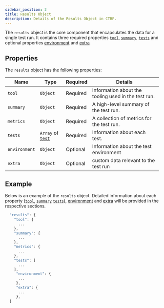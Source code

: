 ```yaml
---
sidebar_position: 2
title: Results Object
description: Details of the Results Object in CTRF.
---
```


The `results` object is the core component that encapsulates the data for a single test run. It contains three required properties [`tool`](/docs/specification/tool), [`summary`](/docs/specification/summary), [`tests`](/docs/specification/tests) and optional properties [environment](/docs/specification/environment) and [extra](/docs/specification/extra)

## Properties

The `results` object has the following properties:

| Name    | Type     | Required | Details                                             |
| ------- | -------- | -------- | -------------------------------------------         |
| `tool`  | `Object` | Required | Information about the tooling used in the test run. |
| `summary`| `Object` | Required | A high-level summary of the test run.               |
| `metrics`| `Object` | Required | A collection of metrics for the test run. |
| `tests` | `Array` of [`test`](/docs/specification/test) | Required | Information about each test. |
| `environment` | `Object` | Optional | Information about the test environment |
| `extra`      | `Object` | Optional | custom data relevant to the test run                         |

## Example

Below is an example of the `results` object. Detailed information about each property ([`tool`](/docs/specification/tool), [`summary`](/docs/specification/summary) [`tests`](/docs/specification/tests)), [environment](/docs/specification/environment) and [extra](/docs/specification/extra) will be provided in the respective sections.

``` js
  "results": { 
    "tool": {
      ...
    },
    "summary": {
      ...
    },
    "metrics": {
      ...
    },
    "tests": [
      ...
    ],
     "environment": {
      ...
     },
     "extra": {
      ...
     },
  }
```
